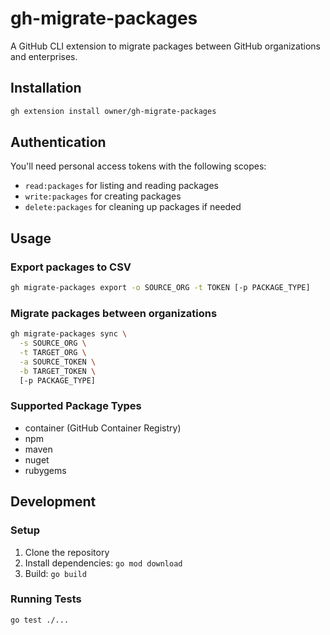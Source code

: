 # gh-migrate-packages

A GitHub CLI extension to migrate packages between GitHub organizations and enterprises.

## Installation

```bash
gh extension install owner/gh-migrate-packages
```

## Authentication

You'll need personal access tokens with the following scopes:
- `read:packages` for listing and reading packages
- `write:packages` for creating packages
- `delete:packages` for cleaning up packages if needed

## Usage

### Export packages to CSV
```bash
gh migrate-packages export -o SOURCE_ORG -t TOKEN [-p PACKAGE_TYPE]
```

### Migrate packages between organizations
```bash
gh migrate-packages sync \
  -s SOURCE_ORG \
  -t TARGET_ORG \
  -a SOURCE_TOKEN \
  -b TARGET_TOKEN \
  [-p PACKAGE_TYPE]
```

### Supported Package Types
- container (GitHub Container Registry)
- npm
- maven
- nuget
- rubygems

## Development

### Setup
1. Clone the repository
2. Install dependencies: `go mod download`
3. Build: `go build`

### Running Tests
```bash
go test ./...
```
